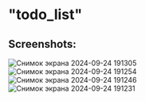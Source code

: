 # "todo_list"
## Screenshots:
![Снимок экрана 2024-09-24 191305](https://github.com/user-attachments/assets/d0315dbf-7806-4458-b2da-df05127e6e91)
![Снимок экрана 2024-09-24 191254](https://github.com/user-attachments/assets/294745ec-498e-4b8f-ab54-67585a70e031)
![Снимок экрана 2024-09-24 191246](https://github.com/user-attachments/assets/99a98f49-adc5-4f3f-a034-b9581e655cb3)
![Снимок экрана 2024-09-24 191231](https://github.com/user-attachments/assets/d8c81931-dc2d-495b-bf55-07edaadfdde8)

